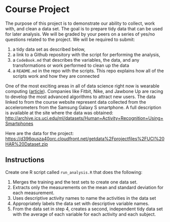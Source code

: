 Course Project
==============

The purpose of this project is to demonstrate our ability to collect, work with, and clean a data set. The goal is to prepare tidy data that can be used for later analysis. We will be graded by your peers on a series of yes/no questions related to the
project. We will be required to submit:

1. a tidy data set as described below,
2. a link to a Github repository with the script for performing the analysis, 
3. a `CodeBook.md` that describes the variables, the data, and any transformations or work performed to clean up the data
4. a `README.md` in the repo with the scripts. This repo explains how all of the scripts work and how they are connected

One of the most exciting areas in all of data science right now is wearable computing
([article](http://www.insideactivitytracking.com/data-science-activity-tracking-and-the-battle-for-the-worlds-top-sports-brand/)).
Companies like Fitbit, Nike, and Jawbone Up are racing to develop the most advanced algorithms to attract new users. The data linked to from the course website represent data collected from the accelerometers from the Samsung Galaxy S smartphone. A full description is available at the site where the data was obtained:  
http://archive.ics.uci.edu/ml/datasets/Human+Activity+Recognition+Using+Smartphones

Here are the data for the project:  
https://d396qusza40orc.cloudfront.net/getdata%2Fprojectfiles%2FUCI%20HAR%20Dataset.zip

Instructions
------------
Create one R script called `run_analysis.R` that does the following:

1. Merges the training and the test sets to create one data set.
2. Extracts only the measurements on the mean and standard deviation for each measurement. 
3. Uses descriptive activity names to name the activities in the data set
4. Appropriately labels the data set with descriptive variable names. 
5. From the data set in step 4, creates a second, independent tidy data set with the average of each variable for each activity and each subject.
